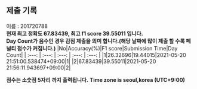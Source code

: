 


  
## 제출 기록  
이름 : 201720788  
**현재 최고 정확도 67.83439, 최고 f1 score 39.55011 입니다.**  
**Day Count가 음수인 경우 감점 제출을 의미 합니다.(해당 날짜에 많이 제출 할 수록 페널티 점수가 커집니다.)**
|No|Accuracy(%)|F1 score|Submission Time|Day Count|
| :---: | :---: | :---: | :---: | :---: |
|1|26.32696|19.44015|2021-05-20 21:51:00.538474+09:00|1|
|2|67.83439|39.55011|2021-05-20 21:56:11.943697+09:00|2|


**점수는 소숫점 5자리 까지 출력됩니다.**
**Time zone is seoul,korea (UTC+9:00)**
